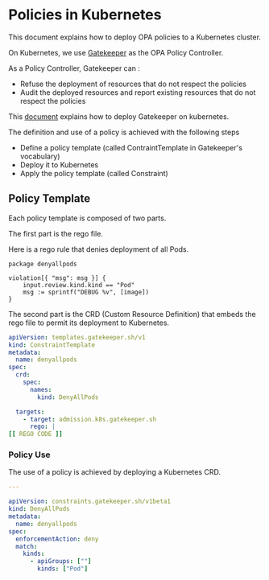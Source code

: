 # Policies in Kubernetes

This document explains how to deploy OPA policies to a Kubernetes cluster.

On Kubernetes, we use [Gatekeeper](https://github.com/open-policy-agent/gatekeeper) as the OPA Policy Controller.

As a Policy Controller, Gatekeeper can :
* Refuse the deployment of resources that do not respect the policies
* Audit the deployed resources and report existing resources that do not respect the policies

This [document](./GATEKEEPER-SETUP.md) explains how to deploy Gatekeeper on kubernetes.

The definition and use of a policy is achieved with the following steps
* Define a policy template (called ContraintTemplate in Gatekeeper's vocabulary)
* Deploy it to Kubernetes
* Apply the policy template (called Constraint)


## Policy Template

Each policy template is composed of two parts. 

The first part is the rego file. 

Here is a rego rule that denies deployment of all Pods.
```
package denyallpods                                           

violation[{ "msg": msg }] {
    input.review.kind.kind == "Pod"
    msg := sprintf("DEBUG %v", [image])
}
```

The second part is the CRD (Custom Resource Definition) that embeds the rego file to permit its deployment to Kubernetes.

```yaml
apiVersion: templates.gatekeeper.sh/v1
kind: ConstraintTemplate
metadata:
  name: denyallpods
spec:
  crd:
    spec:
      names:
        kind: DenyAllPods

  targets:
    - target: admission.k8s.gatekeeper.sh
      rego: |
[[ REGO CODE ]]
```

### Policy Use

The use of a policy is achieved by deploying a Kubernetes CRD.


```yaml
--- 

apiVersion: constraints.gatekeeper.sh/v1beta1
kind: DenyAllPods
metadata:
  name: denyallpods
spec:
  enforcementAction: deny
  match:
    kinds:
      - apiGroups: [""]
        kinds: ["Pod"]
```
